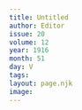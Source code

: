 ```yaml
---
title: Untitled
author: Editor 
issue: 20
volume: 12
year: 1916
month: 51
day: V
tags:
layout: page.njk
image:
---
```



